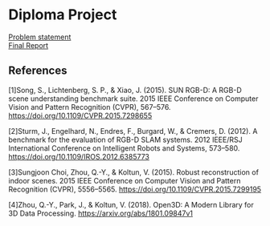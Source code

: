 # Diploma Project
[Problem statement](https://docs.google.com/document/d/1d4nzrT0IixDHqlURy8QD1RD7FVuKZWWZsPDFnbyRPnU/edit?usp=sharing)<br />
[Final Report](https://docs.google.com/document/d/1JjelogFZSd6KGRCKDUHBpTK2JYhU2TTOfnMt4HE7Ql8/edit?usp=sharing)

## References

[1]Song, S., Lichtenberg, S. P., & Xiao, J. (2015). SUN RGB-D: A RGB-D scene understanding benchmark suite. 2015 IEEE Conference on Computer Vision and Pattern Recognition (CVPR), 567–576. https://doi.org/10.1109/CVPR.2015.7298655

[2]Sturm, J., Engelhard, N., Endres, F., Burgard, W., & Cremers, D. (2012). A benchmark for the evaluation of RGB-D SLAM systems. 2012 IEEE/RSJ International Conference on Intelligent Robots and Systems, 573–580. https://doi.org/10.1109/IROS.2012.6385773

[3]Sungjoon Choi, Zhou, Q.-Y., & Koltun, V. (2015). Robust reconstruction of indoor scenes. 2015 IEEE Conference on Computer Vision and Pattern Recognition (CVPR), 5556–5565. https://doi.org/10.1109/CVPR.2015.7299195

[4]Zhou, Q.-Y., Park, J., & Koltun, V. (2018). Open3D: A Modern Library for 3D Data Processing. https://arxiv.org/abs/1801.09847v1
